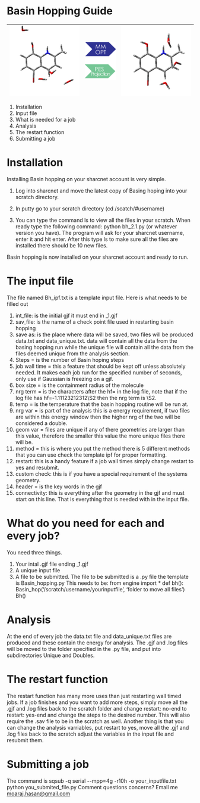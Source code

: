 # Basin Hopping Guide

| ![](https://github.com/moaraj/BasinHopkins/blob/master/docs/image21.gif) | ![](https://github.com/moaraj/BasinHopkins/blob/master/docs/Opt.png) | ![](https://github.com/moaraj/BasinHopkins/blob/master/docs/image20.gif) |
|----------------------------------------------------------------------------|----------------------------------------------------------------------|------------------------------------------------------------------------------|

1. Installation
2.  Input file
3. What is needed for a job
4. Analysis
5. The restart function
6. Submitting a job

# Installation
Installing Basin hopping on your sharcnet account is very simple.
1.	Log into sharcnet and move the latest copy of Basing hoping into your scratch directory. 
 
2.	In putty go to your scratch directory (cd /scatch/#username)
3.	You can type the command ls to view all the files in your scratch. When ready type the following command: python bh_2.1.py (or whatever version you have). The program will ask for your sharcnet username, enter it and hit enter.  After this type ls to make sure all the files are installed there should be 10 new files.
 
Basin hopping is now installed on your sharcnet account and ready to run. 

# The input file

The file named Bh_ipf.txt is a template input file. Here is what needs to be filled out

1. int_file: is the initial gjf it must end in _1.gjf
2. sav_file: is the name of a check point file used in restarting basin hopping
3. save as: is the place where data will be saved, two files will be produced data.txt and data_unique.txt. data will contain all the data from the basing hopping run while the unique file will contain all the data from the files deemed unique from the analysis section.
4. Steps = is the number of Basin hoping steps
5. job wall time = this a feature that should be kept off unless absolutely needed. It makes each job run for the specified number of seconds, only use if Gaussian is freezing on a gjf.
6. box size = is the containment radius of the molecule
7. nrg term = is the characters after the hf= in the log file, note that if the log file has hf=-1.11123212312\S2 then the nrg term is \\S2.
8. temp = is the temperature that the basin hopping routine will be run at.
9. nrg var = is part of the analysis this is a energy requirement, if two files are within this energy window then the higher nrg of the two will be considered a double.
10. geom var = files are unique if any of there geometries are larger than this value, therefore the smaller this value the more unique files there will be.
11. method = this is where you put the method there is 5 different methods that you can use check the template ipf for proper formatting.
12. restart: this is a handy feature if a job wall times simply change restart to yes and resubmit.
13. custom check: this is if you have a special requirement of the systems geometry. 
14. header = is the key words in the gjf 
15. connectivity: this is everything after the geometry in the gjf and must start on this line.
That is everything that is needed with in the input file.

# What do you need for each and every job?
You need three things.
1.	Your intal .gjf file ending _1.gjf
2.	A unique input file
3.	A file to be submitted. 
The file to be submitted is a .py file the template is Basin_hopping.py
This needs to be:
from engine import *
def bh():
	Basin_hop(‘/scratch/username/yourinputfile’, ‘folder to move all files’)
Bh()

# Analysis 
At the end of every job the data.txt file and data_unique.txt files are produced and these contain the energy for analysis. The .gjf and .log files will be moved to the folder specified in the .py file, and put into subdirectories Unique and Doubles. 

# The restart function
The restart function has many more uses than just restarting wall timed jobs.
If a job finishes and you want to add more steps, simply move all the .gjf and .log files back to the scratch folder and change restart: no-end to restart: yes-end and change the steps to the desired number. This will also require the .sav file to be in the scratch as well.
Another thing is that you can change the analysis varriables, put restart to yes, move all the .gjf and .log files back to the scratch adjust the variables in the input file and resubmit them. 

# Submitting a job
The command is 
sqsub -q serial --mpp=4g -r10h -o your_inputfile.txt python you_submited_file.py
Comment questions concerns? Email me moaraj.hasan@gmail.com
